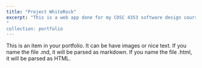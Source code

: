 ```yaml
---
title: "Project WhiteRock"
excerpt: "This is a web app done for my COSC 4353 software design course <iframe width="560" height="315" src="https://www.youtube.com/embed/mrRwb6p2X4M?si=Z9lO482-OZ2u4aNX" title="YouTube video player" frameborder="0" allow="accelerometer; autoplay; clipboard-write; encrypted-media; gyroscope; picture-in-picture; web-share" referrerpolicy="strict-origin-when-cross-origin" allowfullscreen></iframe>
"
collection: portfolio
---
```


This is an item in your portfolio. It can be have images or nice text. If you name the file .md, it will be parsed as markdown. If you name the file .html, it will be parsed as HTML. 
